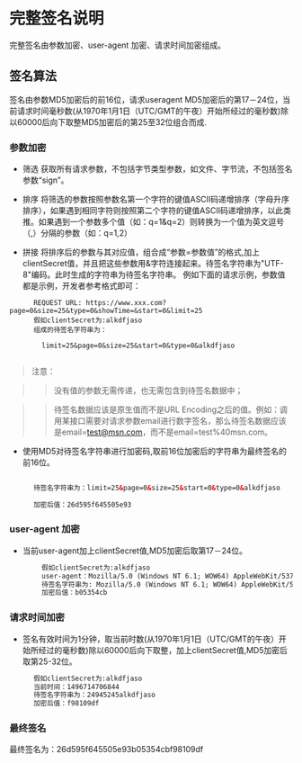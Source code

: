 # 完整签名说明 #

完整签名由参数加密、user-agent 加密、请求时间加密组成。

## 签名算法

  签名由参数MD5加密后的前16位，请求useragent MD5加密后的第17－24位，当前请求时间毫秒数(从1970年1月1日（UTC/GMT的午夜）开始所经过的毫秒数)除以60000后向下取整MD5加密后的第25至32位组合而成.

### 参数加密 

* 筛选
    获取所有请求参数，不包括字节类型参数，如文件、字节流，不包括签名参数“sign”。

* 排序
    将筛选的参数按照参数名第一个字符的键值ASCII码递增排序（字母升序排序），如果遇到相同字符则按照第二个字符的键值ASCII码递增排序，以此类推。如果遇到一个参数多个值（如：q=1&q=2）则转换为一个值为英文逗号（,）分隔的参数（如：q=1,2）
    
* 拼接
    将排序后的参数与其对应值，组合成“参数=参数值”的格式,加上clientSecret值，并且把这些参数用&字符连接起来。待签名字符串为"UTF-8"编码。此时生成的字符串为待签名字符串。
    例如下面的请求示例，参数值都是示例，开发者参考格式即可：
    
```
      REQUEST URL: https://www.xxx.com?page=0&size=25&type=0&showTime=&start=0&limit=25
      假如clientSecret为:alkdfjaso
      组成的待签名字符串为：
      
        limit=25&page=0&size=25&start=0&type=0&alkdfjaso
      
```
     
    
> 注意：
         
>> 没有值的参数无需传递，也无需包含到待签名数据中；
         
>> 待签名数据应该是原生值而不是URL Encoding之后的值。例如：调用某接口需要对请求参数email进行数字签名，那么待签名数据应该是email=test@msn.com，而不是email=test%40msn.com。

* 使用MD5对待签名字符串进行加密码,取前16位加密后的字符串为最终签名的前16位。
    
```html
      
      待签名字符串为：limit=25&page=0&size=25&start=0&type=0&alkdfjaso
      
      加密后值：26d595f645505e93

```

### user-agent 加密 

* 当前user-agent加上clientSecret值,MD5加密后取第17－24位。
    
```html
        假如clientSecret为:alkdfjaso
        user-agent：Mozilla/5.0 (Windows NT 6.1; WOW64) AppleWebKit/537.1 (KHTML, like Gecko) Chrome/21.0.1180.71 Safari/537.1
        待签名字符串为: Mozilla/5.0 (Windows NT 6.1; WOW64) AppleWebKit/537.1 (KHTML, like Gecko) Chrome/21.0.1180.71 Safari/537.1alkdfjaso
        加密后值：b05354cb
```

### 请求时间加密 

* 签名有效时间为1分钟，取当前时数(从1970年1月1日（UTC/GMT的午夜）开始所经过的毫秒数)除以60000后向下取整，加上clientSecret值,MD5加密后取第25-32位。

```html
      假如clientSecret为:alkdfjaso
      当前时间：1496714706844
      待签名字符串为：24945245alkdfjaso
      加密后值：f98109df

```

### 最终签名

最终签名为：26d595f645505e93b05354cbf98109df
